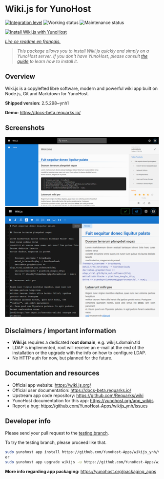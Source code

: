 <!--
N.B.: This README was automatically generated by https://github.com/YunoHost/apps/tree/master/tools/README-generator
It shall NOT be edited by hand.
-->

# Wiki.js for YunoHost

[![Integration level](https://dash.yunohost.org/integration/wikijs.svg)](https://dash.yunohost.org/appci/app/wikijs) ![Working status](https://ci-apps.yunohost.org/ci/badges/wikijs.status.svg) ![Maintenance status](https://ci-apps.yunohost.org/ci/badges/wikijs.maintain.svg)

[![Install Wiki.js with YunoHost](https://install-app.yunohost.org/install-with-yunohost.svg)](https://install-app.yunohost.org/?app=wikijs)

*[Lire ce readme en français.](./README_fr.md)*

> *This package allows you to install Wiki.js quickly and simply on a YunoHost server.
If you don't have YunoHost, please consult [the guide](https://yunohost.org/#/install) to learn how to install it.*

## Overview

Wiki.js is a copylefted libre software, modern and powerful wiki app built on Node.js, Git and Markdown for YunoHost.


**Shipped version:** 2.5.298~ynh1

**Demo:** https://docs-beta.requarks.io/

## Screenshots

![Screenshot of Wiki.js](./doc/screenshots/screenshot2.png)
![Screenshot of Wiki.js](./doc/screenshots/screenshot1.png)

## Disclaimers / important information

* **Wiki.js** requires a dedicated **root domain**, e.g. wikijs.domain.tld
* LDAP is implemented, root will receive an e-mail at the end of the installation or the upgrade with the info on how to configure LDAP.
* No HTTP auth for now, but planned for the future.

## Documentation and resources

* Official app website: <https://wiki.js.org/>
* Official user documentation: <https://docs-beta.requarks.io/>
* Upstream app code repository: <https://github.com/Requarks/wiki>
* YunoHost documentation for this app: <https://yunohost.org/app_wikijs>
* Report a bug: <https://github.com/YunoHost-Apps/wikijs_ynh/issues>

## Developer info

Please send your pull request to the [testing branch](https://github.com/YunoHost-Apps/wikijs_ynh/tree/testing).

To try the testing branch, please proceed like that.

``` bash
sudo yunohost app install https://github.com/YunoHost-Apps/wikijs_ynh/tree/testing --debug
or
sudo yunohost app upgrade wikijs -u https://github.com/YunoHost-Apps/wikijs_ynh/tree/testing --debug
```

**More info regarding app packaging:** <https://yunohost.org/packaging_apps>
